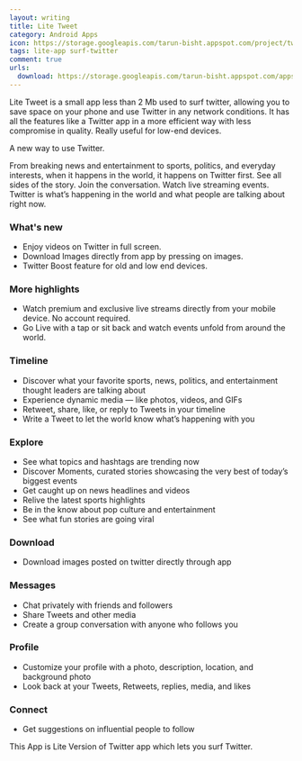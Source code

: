 ```yaml
---
layout: writing
title: Lite Tweet
category: Android Apps
icon: https://storage.googleapis.com/tarun-bisht.appspot.com/project/twitter-lite3777169d23d2d80b
tags: lite-app surf-twitter
comment: true
urls:
  download: https://storage.googleapis.com/tarun-bisht.appspot.com/apps/lite-tweet1.13949e4a8dfcff6b1.apk
---
```


Lite Tweet is a small app less than 2 Mb used to surf twitter, allowing you to save space on your phone and use Twitter in any network conditions. It has all the features like a Twitter app in a more efficient way with less compromise in quality. Really useful for low-end devices.

A new way to use Twitter.

From breaking news and entertainment to sports, politics, and everyday interests, when it happens in the world, it happens on Twitter first. See all sides of the story. Join the conversation. Watch live streaming events. Twitter is what’s happening in the world and what people are talking about right now.

### What's new

- Enjoy videos on Twitter in full screen.
- Download Images directly from app by pressing on images.
- Twitter Boost feature for old and low end devices.

### More highlights

- Watch premium and exclusive live streams directly from your mobile device. No account required.
- Go Live with a tap or sit back and watch events unfold from around the world.

### Timeline

- Discover what your favorite sports, news, politics, and entertainment thought leaders are talking about
- Experience dynamic media — like photos, videos, and GIFs
- Retweet, share, like, or reply to Tweets in your timeline
- Write a Tweet to let the world know what’s happening with you

### Explore

- See what topics and hashtags are trending now
- Discover Moments, curated stories showcasing the very best of today’s biggest events
- Get caught up on news headlines and videos
- Relive the latest sports highlights
- Be in the know about pop culture and entertainment
- See what fun stories are going viral

### Download

- Download images posted on twitter directly through app

### Messages

- Chat privately with friends and followers
- Share Tweets and other media
- Create a group conversation with anyone who follows you

### Profile

- Customize your profile with a photo, description, location, and background photo
- Look back at your Tweets, Retweets, replies, media, and likes

### Connect

- Get suggestions on influential people to follow

This App is Lite Version of Twitter app which lets you surf Twitter.
